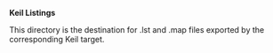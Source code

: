 **Keil Listings**

This directory is the destination for .lst and .map files exported by the corresponding Keil target.